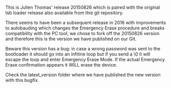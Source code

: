 <p>This is Julien Thomas' release 20150826 which is paired with the original tsb loader release also available from this git repository.</p>

<p>There seems to have been a subsequent release in 2016 with improvements to autobauding which changes the Emergency Erase procedure
and breaks compatibility with the PC tool; we chose to fork off the 20150826 version and therefore this is the version we have published on our Git.
</p>
<p>
Beware this version has a bug: in case a wrong password was sent to the bootloader it should go into an infitine loop
but if you send a \0 it will escape the loop and enter Emergency Erase Mode. If the actual Emergency Erase confirmation appears it WILL erase the device.
</p>
<p>
Check the latest_version folder where we have published the new version with this bugfix.